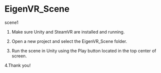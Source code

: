 # EigenVR_Scene
scene1

1. Make sure Unity and SteamVR are installed and running.

2. Open a new project and select the EigenVR_Scene folder.

3. Run the scene in Unity using the Play button located in the top center of screen.

4.Thank you!

